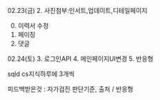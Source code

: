 02.23(금)
2. 사진첨부:인서트,업데이트,디테일페이지

0. 이력서 수정
1. 페이징
2. 댓글

02.24(토)
3. 로그인API
4. 메인페이지UI변경
5. 반응형


sqld
cs지식하루에 3개씩

피드백받은것 : 자가검진 판단기준, 출처 / 반응형
